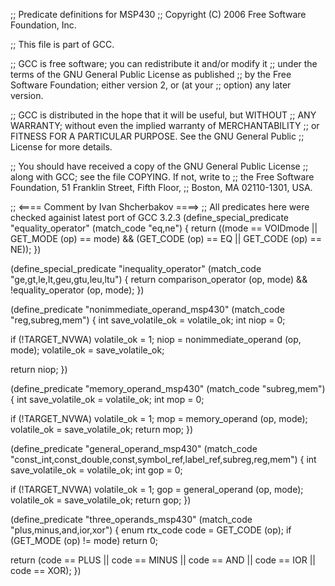 ;; Predicate definitions for MSP430
;; Copyright (C) 2006 Free Software Foundation, Inc.

;; This file is part of GCC.

;; GCC is free software; you can redistribute it and/or modify it
;; under the terms of the GNU General Public License as published
;; by the Free Software Foundation; either version 2, or (at your
;; option) any later version.

;; GCC is distributed in the hope that it will be useful, but WITHOUT
;; ANY WARRANTY; without even the implied warranty of MERCHANTABILITY
;; or FITNESS FOR A PARTICULAR PURPOSE.  See the GNU General Public
;; License for more details.

;; You should have received a copy of the GNU General Public License
;; along with GCC; see the file COPYING.  If not, write to
;; the Free Software Foundation, 51 Franklin Street, Fifth Floor,
;; Boston, MA 02110-1301, USA.

;; <==== Comment by Ivan Shcherbakov ====>
;; All predicates here were checked againist latest port of GCC 3.2.3
(define_special_predicate "equality_operator"
  (match_code "eq,ne")
{
  return ((mode == VOIDmode || GET_MODE (op) == mode) && (GET_CODE (op) == EQ || GET_CODE (op) == NE));
})

(define_special_predicate "inequality_operator"
  (match_code "ge,gt,le,lt,geu,gtu,leu,ltu")
{
  return comparison_operator (op, mode) && !equality_operator (op, mode);
})

(define_predicate "nonimmediate_operand_msp430"
  (match_code "reg,subreg,mem")
{
  int save_volatile_ok = volatile_ok;
  int niop = 0;

  if (!TARGET_NVWA)
    volatile_ok = 1;
  niop = nonimmediate_operand (op, mode);
  volatile_ok = save_volatile_ok;

  return niop;
})

(define_predicate "memory_operand_msp430"
  (match_code "subreg,mem")
{
  int save_volatile_ok = volatile_ok;
  int mop = 0;

  if (!TARGET_NVWA)
    volatile_ok = 1;
  mop = memory_operand (op, mode);
  volatile_ok = save_volatile_ok;
  return mop;
})

(define_predicate "general_operand_msp430"
  (match_code "const_int,const_double,const,symbol_ref,label_ref,subreg,reg,mem")
{
  int save_volatile_ok = volatile_ok;
  int gop = 0;

  if (!TARGET_NVWA)
    volatile_ok = 1;
  gop = general_operand (op, mode);
  volatile_ok = save_volatile_ok;
  return gop;
})

(define_predicate "three_operands_msp430"
  (match_code "plus,minus,and,ior,xor")
{
  enum rtx_code code = GET_CODE (op);
  if (GET_MODE (op) != mode)
    return 0;

  return (code == PLUS || code == MINUS || code == AND || code == IOR || code == XOR);
})

